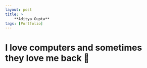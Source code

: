 ```yaml
---
layout: post
title: >
    **Aditya Gupta**
tags: [Portfolio]
---
```


# I love computers and sometimes they love me back 💖



